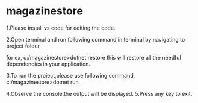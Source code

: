 # magazinestore
1.Please install vs code for editing the code.

2.Open terminal and run following command in terminal by navigating to project folder,

for ex,
c:/magazinestore>dotnet restore
this will restore all the needful dependencies in your application.

3.To run the project,please use following command,
c:/magazinestore>dotnet run

4.Observe the console,the output will be displayed.
5.Press any key to exit.

